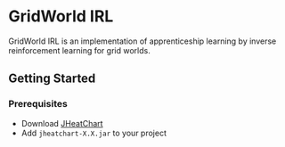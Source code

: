 # GridWorld IRL

GridWorld IRL is an implementation of apprenticeship learning by inverse reinforcement learning for grid worlds.

## Getting Started

### Prerequisites

- Download [JHeatChart](http://www.javaheatmap.com/)
- Add ```jheatchart-X.X.jar``` to your project
